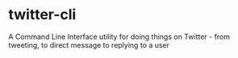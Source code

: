 # twitter-cli
A Command Line Interface utility for doing things on Twitter - from tweeting, to direct message to replying to a user
